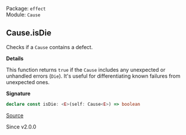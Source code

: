 Package: `effect`<br />
Module: `Cause`<br />

## Cause.isDie

Checks if a `Cause` contains a defect.

**Details**

This function returns `true` if the `Cause` includes any unexpected or
unhandled errors (`Die`). It's useful for differentiating known failures from
unexpected ones.

**Signature**

```ts
declare const isDie: <E>(self: Cause<E>) => boolean
```

[Source](https://github.com/Effect-TS/effect/tree/main/packages/effect/src/Cause.ts#L778)

Since v2.0.0